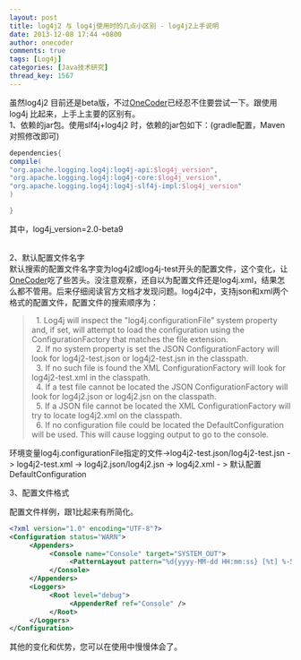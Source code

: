 ```yaml
---
layout: post
title: log4j2 与 log4j使用时的几点小区别 - log4j2上手说明
date: 2013-12-08 17:44 +0800
author: onecoder
comments: true
tags: [Log4j]
categories: [Java技术研究]
thread_key: 1567
---
```

<p>
	虽然log4j2 目前还是beta版，不过<a href="http://www.coderli.com">OneCoder</a>已经忍不住要尝试一下。跟使用log4j 比起来，上手上主要的区别有。<br />
	1、依赖的jar包。使用slf4j+log4j2 时，依赖的jar包如下：(gradle配置，Maven对照修改即可)</p>

```groovy
dependencies{
compile(
"org.apache.logging.log4j:log4j-api:$log4j_version",
"org.apache.logging.log4j:log4j-core:$log4j_version",
"org.apache.logging.log4j:log4j-slf4j-impl:$log4j_version"
)

}
```

<p>
	其中，log4j_version=2.0-beta9</p>
<p>
	<br />
	2、默认配置文件名字<br />
	默认搜索的配置文件名字变为log4j2或log4j-test开头的配置文件，这个变化，让<a href="http://www.coderli.com">OneCoder</a>吃了些苦头。没注意观察，还自以为配置文件还是log4j.xml，结果怎么都不管用。后来仔细阅读官方文档才发现问题。log4j2中，支持json和xml两个格式的配置文件，配置文件的搜索顺序为：</p>
<blockquote>
	<p>
		&nbsp; 1. Log4j will inspect the "log4j.configurationFile" system property and, if set, will attempt to load the configuration using the ConfigurationFactory that matches the file extension.<br />
		&nbsp; 2. If no system property is set the JSON ConfigurationFactory will look for log4j2-test.json or log4j2-test.jsn in the classpath.<br />
		&nbsp; 3. If no such file is found the XML ConfigurationFactory will look for log4j2-test.xml in the classpath.<br />
		&nbsp; 4. If a test file cannot be located the JSON ConfigurationFactory will look for log4j2.json or log4j2.jsn on the classpath.<br />
		&nbsp; 5. If a JSON file cannot be located the XML ConfigurationFactory will try to locate log4j2.xml on the classpath.<br />
		&nbsp; 6. If no configuration file could be located the DefaultConfiguration will be used. This will cause logging output to go to the console.</p>
</blockquote>
<p>
	环境变量log4j.configurationFile指定的文件->log4j2-test.json/log4j2-test.jsn -> log4j2-test.xml -> log4j2.json/log4j2.jsn -> log4j2.xml - > 默认配置DefaultConfiguration</p>
<p>
	3、配置文件格式</p>
<p>
	配置文件样例，跟1比起来有所简化。</p>
	
```xml
<?xml version="1.0" encoding="UTF-8"?>
<Configuration status="WARN">
     <Appenders>
          <Console name="Console" target="SYSTEM_OUT">
               <PatternLayout pattern="%d{yyyy-MM-dd HH:mm:ss} [%t] %-5level %l - %msg%n" />
          </Console>
     </Appenders>
     <Loggers>
          <Root level="debug">
               <AppenderRef ref="Console" />
          </Root>
     </Loggers>
</Configuration>
```

<p>
	其他的变化和优势，您可以在使用中慢慢体会了。</p>

